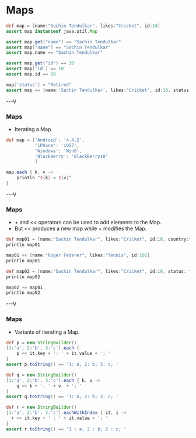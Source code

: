 # Maps

```groovy
def map = [name:"Sachin Tendulkar", likes:"Cricket", id:10]
assert map instanceof java.util.Map

assert map.get("name") == "Sachin Tendulkar"
assert map["name"] == "Sachin Tendulkar"
assert map.name == "Sachin Tendulkar"

assert map.get("id") == 10
assert map['id'] == 10
assert map.id == 10

map['status'] = "Retired"
assert map == [name:'Sachin Tendulkar', likes:'Cricket', id:10, status:'Retired']
```

---V

### Maps

* Iterating a Map. 
```groovy
def map = ['Android': '4.4.2', 
		   'iPhone': 'iOS7', 
		   'Windows': 'Win8', 
		   'BlackBerry': 'BlackBerry10'
		   ]

map.each { k, v -> 
    println "${k} = ${v}"
}
```

---V

### Maps

* _+_ and _<<_ operators can be used to add elements to the Map. 
* But _<<_ produces a new map while _+_ modifies the Map.

```groovy
def map01 = [name:"Sachin Tendulkar", likes:"Cricket", id:10, country:"India"]
println map01

map01 << [name:"Roger Federer", likes:"Tennis", id:101]
println map01

def map02 = [name:"Sachin Tendulkar", likes:"Cricket", id:10, status: "Retired"]
println map02

map02 += map01
println map02
```

---V

### Maps

* Variants of iterating a Map. 
```groovy
def p = new StringBuilder()
[1:'a', 2:'b', 3:'c'].each {
    p << it.key + ': ' + it.value + '; '
}
assert p.toString() == '1: a; 2: b; 3: c; '

def q = new StringBuilder()
[1:'a', 2:'b', 3:'c'].each { k, v ->
    q << k + ': ' + v  + '; '
}
assert q.toString() == '1: a; 2: b; 3: c; '

def r = new StringBuilder()
[1:'a', 2:'b', 3:'c'].eachWithIndex { it, i ->
  r << it.key + ' : ' + it.value + '; '
}
assert r.toString() == '1 : a; 2 : b; 3 : c; '
```